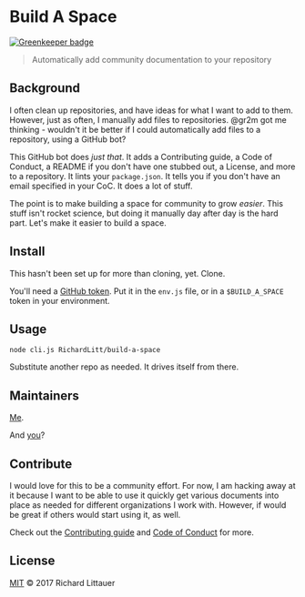 # Build A Space

[![Greenkeeper badge](https://badges.greenkeeper.io/RichardLitt/build-a-space.svg)](https://greenkeeper.io/)

> Automatically add community documentation to your repository

## Background

I often clean up repositories, and have ideas for what I want to add to them. However, just as often, I manually add files to repositories. @gr2m got me thinking - wouldn't it be better if I could automatically add files to a repository, using a GitHub bot?

This GitHub bot does _just that_. It adds a Contributing guide, a Code of Conduct, a README if you don't have one stubbed out, a License, and more to a repository. It lints your `package.json`. It tells you if you don't have an email specified in your CoC. It does a lot of stuff.

The point is to make building a space for community to grow _easier_. This stuff isn't rocket science, but doing it manually day after day is the hard part. Let's make it easier to build a space.

## Install

This hasn't been set up for more than cloning, yet. Clone.

You'll need a [GitHub token](https://github.com/settings/tokens). Put it in the `env.js` file, or in a `$BUILD_A_SPACE` token in your environment.

## Usage

```
node cli.js RichardLitt/build-a-space
```

Substitute another repo as needed. It drives itself from there.

## Maintainers

[Me](https://burntfen.com).

And [you](https://github.com/RichardLitt/build-a-space/issues/new?title=I%20want%20to%20be%20a%20maintainer!)?

## Contribute

I would love for this to be a community effort. For now, I am hacking away at it because I want to be able to use it quickly get various documents into place as needed for different organizations I work with. However, if would be great if others would start using it, as well.

Check out the [Contributing guide](CONTRIBUTING.md) and [Code of Conduct](CODE_OF_CONDUCT.md) for more.

## License

[MIT](LICENSE) © 2017 Richard Littauer
